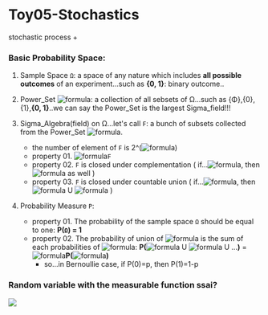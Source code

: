 # Toy05-Stochastics
stochastic process + 


### Basic Probability Space: 
1. Sample Space `Ω`: a space of any nature which includes **all possible outcomes** of an experiment...such as **{0, 1}**: binary outcome..
2. Power_Set ![formula](https://render.githubusercontent.com/render/math?math=2^\Omega): a collection of all sebsets of Ω...such as {Φ},{0},{1},**{0, 1}**..we can say the Power_Set is the largest Sigma_field!!!
3. Sigma_Algebra(field) on Ω...let's call `F`: a bunch of subsets collected from the Power_Set ![formula](https://render.githubusercontent.com/render/math?math=2^\Omega).
   - the number of element of `F` is 2^(![formula](https://render.githubusercontent.com/render/math?math=2^\Omega))
   - property 01. ![formula](https://render.githubusercontent.com/render/math?math=\Omega\in)`F`
   - property 02. `F` is closed under complementation ( if...![formula](https://render.githubusercontent.com/render/math?math=\Lambda\in\F), then ![formula](https://render.githubusercontent.com/render/math?math=\Lambda^c\in\F) as well )
   - property 03. `F` is closed under countable union ( if...![formula](https://render.githubusercontent.com/render/math?math=\Lambda_{1},\Lambda_{2}\in\F), then ![formula](https://render.githubusercontent.com/render/math?math=\Lambda_{1}) U ![formula](https://render.githubusercontent.com/render/math?math=\Lambda_{2}\in\F) ) 
 
4. Probability Measure `Ρ`:  
   - property 01. The probability of the sample space `Ω` should be equal to one: **P(`Ω`) = 1** 
   - property 02. The probability of union of ![formula](https://render.githubusercontent.com/render/math?math=\Lambda_{1},\Lambda_{2},..) is the sum of each probabilities of  ![formula](https://render.githubusercontent.com/render/math?math=\Lambda_{i}): **P(**![formula](https://render.githubusercontent.com/render/math?math=\Lambda_{1}) U ![formula](https://render.githubusercontent.com/render/math?math=\Lambda_{2}) U ...**)** = ![formula](https://render.githubusercontent.com/render/math?math=\Sigma)**P(**![formula](https://render.githubusercontent.com/render/math?math=\Lambda_{i})**)**
     - so...in Bernoullie case, if P(0)=p, then P(1)=1-p

### Random variable with the measurable function ssai? 
<img src="https://user-images.githubusercontent.com/31917400/90982586-ebdcee80-e55f-11ea-9e28-376a9ee26405.jpg" />













































































